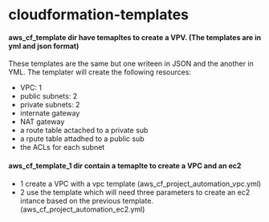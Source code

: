 # cloudformation-templates

#### aws_cf_template dir have temapltes to create a VPV. (The templates are in yml and json format)
These templates are the same but one writeen in JSON and the another in YML.
The templater will create the following resources:
- VPC: 1
- public subnets: 2
- private subnets: 2
- internate gateway
- NAT gateway
- a route table actached to a private sub
- a rpute table attadhed to a public sub
- the ACLs for each subnet


#### aws_cf_template_1 dir contain a temaplte to create a VPC and an ec2
- 1 create a VPC with a vpc template (aws_cf_project_automation_vpc.yml)
- 2 use the template which will need three parameters to create an ec2 intance based on the previous template. (aws_cf_project_automation_ec2.yml)


